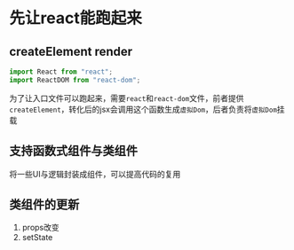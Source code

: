# 先让react能跑起来
## createElement render

```js
import React from "react";
import ReactDOM from "react-dom";
```
为了让入口文件可以跑起来，需要`react`和`react-dom`文件，前者提供`createElement`，转化后的jsx会调用这个函数生成`虚拟Dom`，后者负责将`虚拟Dom`挂载
## 支持函数式组件与类组件

将一些UI与逻辑封装成组件，可以提高代码的复用

## 类组件的更新
1. props改变
2. setState

